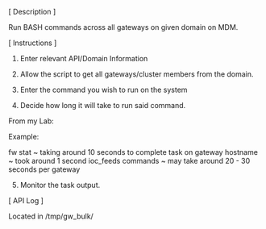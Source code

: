 [ Description ] 

Run BASH commands across all gateways on given domain on MDM.  



[ Instructions ] 

1. Enter relevant API/Domain Information


2. Allow the script to get all gateways/cluster members from the domain. 


3. Enter the command you wish to run on the system 


4. Decide how long it will take to run said command. 

From my Lab: 

Example: 

fw stat ~ taking around 10 seconds to complete task on gateway 
hostname ~ took around 1 second
ioc_feeds commands ~ may take around 20 - 30 seconds per gateway


5. Monitor the task output. 


[ API Log ] 

Located in /tmp/gw_bulk/

